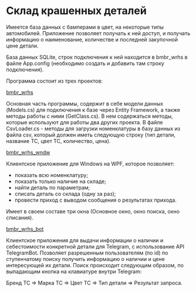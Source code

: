 # Склад крашенных деталей

 Имеется база данных с бамперами в цвет, на некоторые типы автомобилей. Приложение позволяет получать к ней доступ, и получать информацию о наименование, количестве и последней закупочной цене детали.

 База данных SQLite, строк подключения к ней находится в bmbr_wrhs в файле App.config (необходимо создать и добавить там строку подключения).

 Программа состоит из трех проектов:

 [bmbr_wrhs](https://github.com/nomadpyn/bmbr_wrhs/tree/master/bmbr_wrhs)

 Основная часть программы, содержит в себе модели данных (Models.cs) для подключения к базе через Entity Framework, а также методы работы с ними (GetClass.cs). В нем содержаться методы, которые используют для работы два других проекта. В файле CsvLoader.cs - методы для загрузки номенклатуры в базу данных из файла csv, который должен иметь следующую строку (тип детали, название ТС, цвет ТС, количество, цена).

 [bmbr_wrhs_wndw](https://github.com/nomadpyn/bmbr_wrhs/tree/master/bmbr_wrhs_wndw)

 Клиентское приложение для Windows на WPF, которое позволяет:

  * показать всю номенклатуру;
  * показать только наличие на складе;
  * найти деталь по параметрам;
  * списать деталь со склада (одну за раз);
  * провести приход с выводом сообщения о результатах прихода.

 Имеет в своем составе три окна (Основное окно, окно поиска, окно списания).

 [bmbr_wrhs_bot](https://github.com/nomadpyn/bmbr_wrhs/tree/master/bmbr_wrhs_bot)

 Клиентское приложения для выдачи информации о наличии и себестоимости конкретной детали для Telegram, с использование API TelegramBot. Позволяет разрешенным пользователям (по id) по ступенчатому поиску получить информацию о наличии и цене интересующей их детали. Поиск происходит следующим образом, по выпадающим кнопка на клавиатуре внутри Telegram:

   Бренд ТС => Марка ТС => Цвет ТС => Тип детали => Результат запроса.